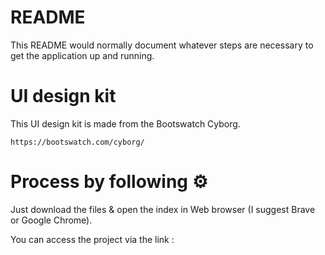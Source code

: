 # README

This README would normally document whatever steps are necessary to get the application up and running.


# UI design kit

 This UI design kit is made from the Bootswatch Cyborg.

`https://bootswatch.com/cyborg/`

# Process by following ⚙️


Just download the files & open the index in Web browser (I suggest Brave or Google Chrome).


You can access the project via the link : 




